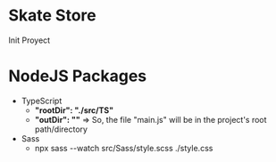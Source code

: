 # Skate Store
Init Proyect
# NodeJS Packages
* TypeScript
    * **"rootDir": "./src/TS"**
    * **"outDir": ""**  => So, the file "main.js" will be in the project's root path/directory
* Sass 
    * npx sass --watch src/Sass/style.scss ./style.css